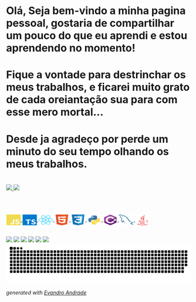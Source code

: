 # Olá, Seja bem-vindo a minha pagina pessoal, gostaria de compartilhar um pouco do que eu aprendi e estou aprendendo no momento!
# Fique a vontade  para destrinchar os meus trabalhos, e ficarei muito grato de cada oreiantação sua para com esse mero mortal...
# Desde ja agradeço por perde um minuto do seu tempo olhando os meus trabalhos.
#
<div>
        <a href="https://github.com/evandro-j-o-andrade">
        <img height="180em" src="https://github-readme-stats.vercel.app/api?username=Evandro-J-O-Andrade&show_icons=true&theme=radical&include_all_comits=true&count_private=true"/>
        <img height="180em" src="https://github-readme-stats.vercel.app/api/top-langs/?username=Evandro-J-O-Andrade&layout=compact&langs_count=16&theme=radical"/>

 </div>
 
##

<div style="display: inline_block"><br>
    <br>    
  <img align="center" alt="Evandro-j-o-andrade-Js" height="30" width="40" src="https://raw.githubusercontent.com/devicons/devicon/master/icons/javascript/javascript-plain.svg">
  <img align="center" alt="Evandro-j-o-andrade-Ts" height="30" width="40" src="https://raw.githubusercontent.com/devicons/devicon/master/icons/typescript/typescript-plain.svg">
  <img align="center" alt="Evandro-j-o-andrade-React" height="30" width="40" src="https://raw.githubusercontent.com/devicons/devicon/master/icons/react/react-original.svg">
  <img align="center" alt="Evandro-j-o-andrade-HTML" height="30" width="40" src="https://raw.githubusercontent.com/devicons/devicon/master/icons/html5/html5-original.svg">
  <img align="center" alt="Evandro-j-o-andrade-CSS" height="30" width="40" src="https://raw.githubusercontent.com/devicons/devicon/master/icons/css3/css3-original.svg">
  <img align="center" alt="Evandro-j-o-andrade-Python" height="30" width="40" src="https://raw.githubusercontent.com/devicons/devicon/master/icons/python/python-original.svg">
  <img align="center" alt="Evandro-j-o-andrade-Csharp" height="30" width="40" src="https://raw.githubusercontent.com/devicons/devicon/master/icons/csharp/csharp-original.svg">
  <img align="center" alt="Evandro-j-o-andrade-Mysql" height="30" width="40" src="https://raw.githubusercontent.com/devicons/devicon/master/icons/mysql/mysql-original.svg">
  <img align="center" alt="Evandro-j-o-andrade-Mysql" height="30" width="40" src="https://raw.githubusercontent.com/devicons/devicon/refs/heads/master/icons/java/java-plain.svg">
        
</div>
  
  ##
 
<div> 
  <a href="https://www.youtube.com/@YaS20022k2" target="_blank"><img src="https://img.shields.io/badge/YouTube-FF0000?style=for-the-badge&logo=youtube&logoColor=white" target="_blank"></a>
  <a href="https://instagram.com/evandrojoandrade" target="_blank"><img src="https://img.shields.io/badge/-Instagram-%23E4405F?style=for-the-badge&logo=instagram&logoColor=white" target="_blank"></a>
  <a href="https://www.twitch.tv/" target="_blank"><img src="https://img.shields.io/badge/Twitch-9146FF?style=for-the-badge&logo=twitch&logoColor=white" target="_blank"></a>
 <a href="https://discord.gg/" target="_blank"><img src="https://img.shields.io/badge/Discord-7289DA?style=for-the-badge&logo=discord&logoColor=white" target="_blank"></a> 
  <a href = "mailto:evandro_j.o.a@hotmail.com"><img src="https://img.shields.io/badge/-Hotmail-%23333?style=for-the-badge&logo=Hotmail&logoColor=white" target="_blank"></a>
  <a href="https://www.linkedin.com/in/evandrojoandrade/" target="_blank"><img src="https://img.shields.io/badge/-LinkedIn-%230077B5?style=for-the-badge&logo=linkedin&logoColor=white" target="_blank"></a> 
  
</div>
<div>
  <picture>
    <source media="(prefers-color-scheme: dark)" srcset="https://raw.githubusercontent.com/evandro-j-o-andrade/evandro-j-o-andrade/output/github-contribution-grid-snake-dark.svg">
    <source media="(prefers-color-scheme: dark)" srcset="https://raw.githubusercontent.com/evandro-j-o-andrade/evandro-j-o-andrade/output/github-contribution-grid-snake.svg">
    <img alt="github contribution grid snake animation" src="https://raw.githubusercontent.com/evandro-j-o-andrade/evandro-j-o-andrade/output/github-contribution-grid-snake.svg"> 
    
  </picture>
     
</div>

_generated with [Evandro Andrade](https://github.com/evandro-j-o-andrade)_
